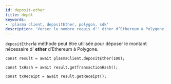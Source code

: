 ```yaml
---
id: deposit-ether
title: depôt
keywords:
- 'plasma client, depositEther, polygon, sdk'
description: 'Verser le nombre requis d'' éther d’Ethereum à Polygone.'
---
```


`depositEther`la méthode  peut être utilisée pour déposer le montant nécessaire d' **ether** d’Ethereum à Polygone.

```
const result = await plasmaClient.depositEther(100);

const txHash = await result.getTransactionHash();

const txReceipt = await result.getReceipt();

```
